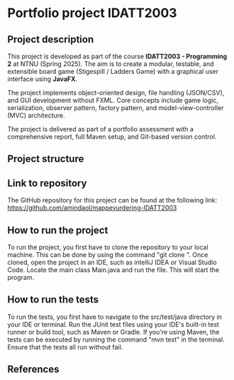 # Portfolio project IDATT2003


## Project description

This project is developed as part of the course **IDATT2003 - Programming 2** at NTNU (Spring 2025). The aim is to create a modular, testable, and extensible board game (Stigespill / Ladders Game) with a graphical user interface using **JavaFX**.

The project implements object-oriented design, file handling (JSON/CSV), and GUI development without FXML. Core concepts include game logic, serialization, observer pattern, factory pattern, and model-view-controller (MVC) architecture.

The project is delivered as part of a portfolio assessment with a comprehensive report, full Maven setup, and Git-based version control.

## Project structure



## Link to repository

The GitHub repository for this project can be found at the following link: https://github.com/amindaol/mappevurdering-IDATT2003

## How to run the project

To run the project, you first have to clone the repository to your local machine. This can be done by using the command "git clone <repository-link>". Once cloned, open the project in an IDE, such as intelliJ IDEA or Visual Studio Code. Locate the main class Main.java and run the file. This will start the program. 
## How to run the tests

To run the tests, you first have to navigate to the src/test/java directory in your IDE or terminal. Run the JUnit test files using your IDE's built-in test runner or build tool, such as Maven or Gradle. If you're using Maven, the tests can be executed by running the command "mvn test" in the terminal. Ensure that the tests all run without fail. 


## References

